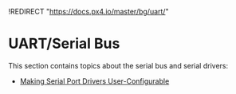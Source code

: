 !REDIRECT "https://docs.px4.io/master/bg/uart/"

# UART/Serial Bus

This section contains topics about the serial bus and serial drivers:

* [Making Serial Port Drivers User-Configurable](../uart/user_configurable_serial_driver.md)